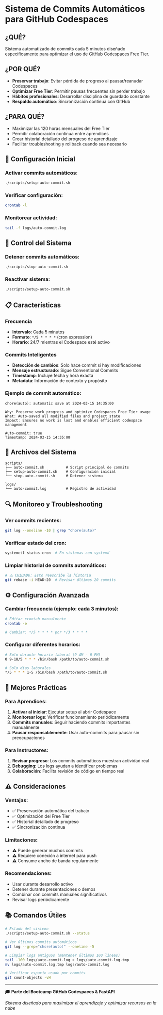 # Sistema de Commits Automáticos para GitHub Codespaces

## ¿QUÉ?

Sistema automatizado de commits cada 5 minutos diseñado específicamente para optimizar el uso de GitHub Codespaces Free Tier.

## ¿POR QUÉ?

- **Preservar trabajo**: Evitar pérdida de progreso al pausar/reanudar Codespaces
- **Optimizar Free Tier**: Permitir pausas frecuentes sin perder trabajo
- **Hábitos profesionales**: Desarrollar disciplina de guardado constante
- **Respaldo automático**: Sincronización continua con GitHub

## ¿PARA QUÉ?

- Maximizar las 120 horas mensuales del Free Tier
- Permitir colaboración continua entre aprendices
- Crear historial detallado del progreso de aprendizaje
- Facilitar troubleshooting y rollback cuando sea necesario

## 🚀 Configuración Inicial

### Activar commits automáticos:

```bash
./scripts/setup-auto-commit.sh
```

### Verificar configuración:

```bash
crontab -l
```

### Monitorear actividad:

```bash
tail -f logs/auto-commit.log
```

## 🛑 Control del Sistema

### Detener commits automáticos:

```bash
./scripts/stop-auto-commit.sh
```

### Reactivar sistema:

```bash
./scripts/setup-auto-commit.sh
```

## 📋 Características

### Frecuencia

- **Intervalo**: Cada 5 minutos
- **Formato**: `*/5 * * * *` (cron expression)
- **Horario**: 24/7 mientras el Codespace esté activo

### Commits Inteligentes

- **Detección de cambios**: Solo hace commit si hay modificaciones
- **Mensaje estructurado**: Sigue Conventional Commits
- **Timestamp**: Incluye fecha y hora exacta
- **Metadata**: Información de contexto y propósito

### Ejemplo de commit automático:

```
chore(auto): automatic save at 2024-03-15 14:35:00

Why: Preserve work progress and optimize Codespaces Free Tier usage
What: Auto-saved all modified files and project state
Impact: Ensures no work is lost and enables efficient codespace management

Auto-commit: true
Timestamp: 2024-03-15 14:35:00
```

## 📂 Archivos del Sistema

```
scripts/
├── auto-commit.sh          # Script principal de commits
├── setup-auto-commit.sh    # Configuración inicial
└── stop-auto-commit.sh     # Detener sistema

logs/
└── auto-commit.log         # Registro de actividad
```

## 🔍 Monitoreo y Troubleshooting

### Ver commits recientes:

```bash
git log --oneline -10 | grep "chore(auto)"
```

### Verificar estado del cron:

```bash
systemctl status cron  # En sistemas con systemd
```

### Limpiar historial de commits automáticos:

```bash
# ⚠️ CUIDADO: Esto reescribe la historia
git rebase -i HEAD~20  # Revisar últimos 20 commits
```

## ⚙️ Configuración Avanzada

### Cambiar frecuencia (ejemplo: cada 3 minutos):

```bash
# Editar crontab manualmente
crontab -e

# Cambiar: */5 * * * * por */3 * * * *
```

### Configurar diferentes horarios:

```bash
# Solo durante horario laboral (9 AM - 6 PM)
0 9-18/5 * * * /bin/bash /path/to/auto-commit.sh

# Solo días laborales
*/5 * * * 1-5 /bin/bash /path/to/auto-commit.sh
```

## 🎯 Mejores Prácticas

### Para Aprendices:

1. **Activar al iniciar**: Ejecutar setup al abrir Codespace
2. **Monitorear logs**: Verificar funcionamiento periódicamente
3. **Commits manuales**: Seguir haciendo commits importantes manualmente
4. **Pausar responsablemente**: Usar auto-commits para pausar sin preocupaciones

### Para Instructores:

1. **Revisar progreso**: Los commits automáticos muestran actividad real
2. **Debugging**: Los logs ayudan a identificar problemas
3. **Colaboración**: Facilita revisión de código en tiempo real

## ⚠️ Consideraciones

### Ventajas:

- ✅ Preservación automática del trabajo
- ✅ Optimización del Free Tier
- ✅ Historial detallado de progreso
- ✅ Sincronización continua

### Limitaciones:

- ⚠️ Puede generar muchos commits
- ⚠️ Requiere conexión a internet para push
- ⚠️ Consume ancho de banda regularmente

### Recomendaciones:

- Usar durante desarrollo activo
- Detener durante presentaciones o demos
- Combinar con commits manuales significativos
- Revisar logs periódicamente

## 📚 Comandos Útiles

```bash
# Estado del sistema
./scripts/setup-auto-commit.sh --status

# Ver últimos commits automáticos
git log --grep="chore(auto)" --oneline -5

# Limpiar logs antiguos (mantener últimos 100 líneas)
tail -100 logs/auto-commit.log > logs/auto-commit.log.tmp
mv logs/auto-commit.log.tmp logs/auto-commit.log

# Verificar espacio usado por commits
git count-objects -vH
```

---

**🎓 Parte del Bootcamp GitHub Codespaces & FastAPI**

_Sistema diseñado para maximizar el aprendizaje y optimizar recursos en la nube_
